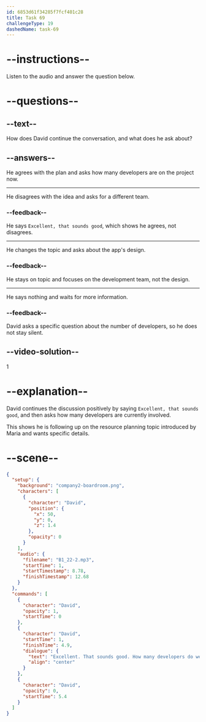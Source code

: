 ```yaml
---
id: 6853d61f34285f7fcf401c28
title: Task 69
challengeType: 19
dashedName: task-69
---
```


<!-- (Audio) David: Excellent, that sounds good. How many developers do we currently have working on this? -->

# --instructions--

Listen to the audio and answer the question below.

# --questions--

## --text--

How does David continue the conversation, and what does he ask about?

## --answers--

He agrees with the plan and asks how many developers are on the project now.

---

He disagrees with the idea and asks for a different team.

### --feedback--

He says `Excellent, that sounds good`, which shows he agrees, not disagrees.

---

He changes the topic and asks about the app's design.

### --feedback--

He stays on topic and focuses on the development team, not the design.

---

He says nothing and waits for more information.

### --feedback--

David asks a specific question about the number of developers, so he does not stay silent.

## --video-solution--

1

# --explanation--

David continues the discussion positively by saying `Excellent, that sounds good`, and then asks how many developers are currently involved.

This shows he is following up on the resource planning topic introduced by Maria and wants specific details.

# --scene--

```json
{
  "setup": {
    "background": "company2-boardroom.png",
    "characters": [
      {
        "character": "David",
        "position": {
          "x": 50,
          "y": 0,
          "z": 1.4
        },
        "opacity": 0
      }
    ],
    "audio": {
      "filename": "B1_22-2.mp3",
      "startTime": 1,
      "startTimestamp": 8.78,
      "finishTimestamp": 12.68
    }
  },
  "commands": [
    {
      "character": "David",
      "opacity": 1,
      "startTime": 0
    },
    {
      "character": "David",
      "startTime": 1,
      "finishTime": 4.9,
      "dialogue": {
        "text": "Excellent. That sounds good. How many developers do we currently have working on this?",
        "align": "center"
      }
    },
    {
      "character": "David",
      "opacity": 0,
      "startTime": 5.4
    }
  ]
}
```
